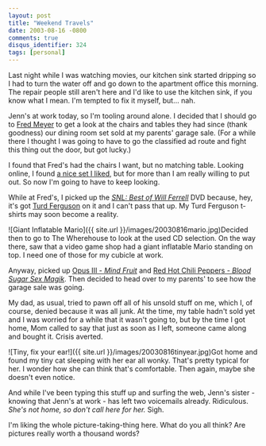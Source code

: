 ```yaml
---
layout: post
title: "Weekend Travels"
date: 2003-08-16 -0800
comments: true
disqus_identifier: 324
tags: [personal]
---
```

Last night while I was watching movies, our kitchen sink started
dripping so I had to turn the water off and go down to the apartment
office this morning. The repair people still aren't here and I'd like to
use the kitchen sink, if you know what I mean. I'm tempted to fix it
myself, but... nah.

 Jenn's at work today, so I'm tooling around alone. I decided that I
should go to [Fred Meyer](http://www.fredmeyer.com) to get a look at the
chairs and tables they had since (thank goodness) our dining room set
sold at my parents' garage sale. (For a while there I thought I was
going to have to go the classified ad route and fight this thing out the
door, but got lucky.)

 I found that Fred's had the chairs I want, but no matching table.
Looking online, I found [a nice set I
liked](http://www.furniturefind.com/Hillsdale/HD-BordeauxBistro.htm),
but for more than I am really willing to put out. So now I'm going to
have to keep looking.

 While at Fred's, I picked up the [*SNL: Best of Will
Ferrell*](http://www.amazon.com/exec/obidos/ASIN/B0000A1HPU/mhsvortex)
DVD because, hey, it's got [Turd
Ferguson](/archive/2002/08/27/turd-ferguson.aspx) on it and I can't pass
that up. My Turd Ferguson t-shirts may soon become a reality.

 ![Giant Inflatable
Mario]({{ site.url }}/images/20030816mario.jpg)Decided
then to go to The Wherehouse to look at the used CD selection. On the
way there, saw that a video game shop had a giant inflatable Mario
standing on top. I need one of those for my cubicle at work.

 Anyway, picked up [Opus III - *Mind
Fruit*](http://www.amazon.com/exec/obidos/ASIN/B000002JPG/mhsvortex) and
[Red Hot Chili Peppers - *Blood Sugar Sex
Magik*](http://www.amazon.com/exec/obidos/ASIN/B000002LQR/mhsvortex).
Then decided to head over to my parents' to see how the garage sale was
going.

 My dad, as usual, tried to pawn off all of his unsold stuff on me,
which I, of course, denied because it was all junk. At the time, my
table hadn't sold yet and I was worried for a while that it wasn't going
to, but by the time I got home, Mom called to say that just as soon as I
left, someone came along and bought it. Crisis averted.

 ![Tiny, fix your
ear!]({{ site.url }}/images/20030816tinyear.jpg)Got
home and found my tiny cat sleeping with her ear all wonky. That's
pretty typical for her. I wonder how she can think that's comfortable.
Then again, maybe she doesn't even notice.

 And while I've been typing this stuff up and surfing the web, Jenn's
sister - knowing that Jenn's at work - has left two voicemails already.
Ridiculous. *She's not home, so don't call here for her.* Sigh.

 I'm liking the whole picture-taking-thing here. What do you all think?
Are pictures really worth a thousand words?
